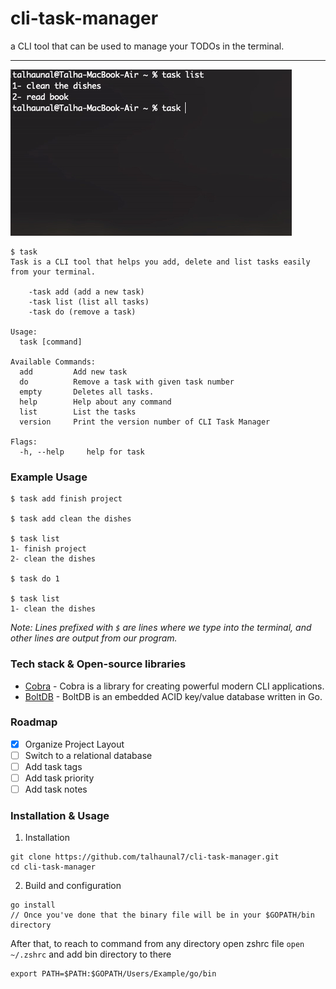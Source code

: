 # cli-task-manager

a CLI tool that can be used to manage your TODOs in the terminal. 

---

<p align="">
  <img src="https://github.com/talhaunal7/cli-task-manager/blob/main/task.gif" alt="your_gif_alt_text">
</p>

```
$ task
Task is a CLI tool that helps you add, delete and list tasks easily from your terminal.

	-task add (add a new task)
	-task list (list all tasks)
	-task do (remove a task)

Usage:
  task [command]

Available Commands:
  add         Add new task
  do          Remove a task with given task number
  empty       Deletes all tasks.
  help        Help about any command
  list        List the tasks
  version     Print the version number of CLI Task Manager

Flags:
  -h, --help     help for task
```
### Example Usage

```
$ task add finish project

$ task add clean the dishes

$ task list
1- finish project
2- clean the dishes

$ task do 1

$ task list
1- clean the dishes
```
*Note: Lines prefixed with `$` are lines where we type into the terminal, and other lines are output from our program.*

### Tech stack & Open-source libraries

* 	[Cobra](https://github.com/spf13/cobra) - Cobra is a library for creating powerful modern CLI applications.
* 	[BoltDB](https://github.com/boltdb/bolt) - BoltDB is an embedded ACID key/value database written in Go.

### Roadmap

- [x] Organize Project Layout
- [ ] Switch to a relational database
- [ ] Add task tags
- [ ] Add task priority
- [ ] Add task notes

### Installation & Usage

1. Installation 
```
git clone https://github.com/talhaunal7/cli-task-manager.git
cd cli-task-manager
```
2. Build and configuration
```
go install 
// Once you've done that the binary file will be in your $GOPATH/bin directory
```
After that, to reach to command from any directory open zshrc file `open ~/.zshrc` and add bin directory to there
```
export PATH=$PATH:$GOPATH/Users/Example/go/bin
```
